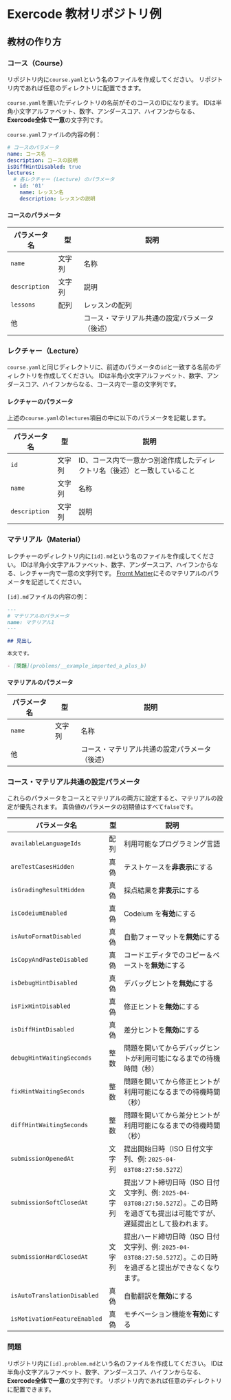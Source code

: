 # Exercode 教材リポジトリ例

## 教材の作り方

### コース（Course）

リポジトリ内に`course.yaml`という名のファイルを作成してください。
リポジトリ内であれば任意のディレクトリに配置できます。

`course.yaml`を置いたディレクトリの名前がそのコースのIDになります。
IDは半角小文字アルファベット、数字、アンダースコア、ハイフンからなる、**Exercode全体で一意**の文字列です。

`course.yaml`ファイルの内容の例：

```yaml
# コースのパラメータ
name: コース名
description: コースの説明
isDiffHintDisabled: true
lectures:
  # 各レクチャー (Lecture) のパラメータ
  - id: '01'
    name: レッスン名
    description: レッスンの説明
```

#### コースのパラメータ

| パラメータ名  | 型     | 説明                                           |
| ------------- | ------ | ---------------------------------------------- |
| `name`        | 文字列 | 名称                                           |
| `description` | 文字列 | 説明                                           |
| `lessons`     | 配列   | レッスンの配列                                 |
| 他            |        | コース・マテリアル共通の設定パラメータ（後述） |

### レクチャー（Lecture）

`course.yaml`と同じディレクトリに、前述のパラメータの`id`と一致する名前のディレクトリを作成してください。
IDは半角小文字アルファベット、数字、アンダースコア、ハイフンからなる、コース内で一意の文字列です。

#### レクチャーのパラメータ

上述の`course.yaml`の`lectures`項目の中に以下のパラメータを記載します。

| パラメータ名  | 型     | 説明                                                                       |
| ------------- | ------ | -------------------------------------------------------------------------- |
| `id`          | 文字列 | ID、コース内で一意かつ別途作成したディレクトリ名（後述）と一致していること |
| `name`        | 文字列 | 名称                                                                       |
| `description` | 文字列 | 説明                                                                       |

### マテリアル（Material）

レクチャーのディレクトリ内に`[id].md`という名のファイルを作成してください。
IDは半角小文字アルファベット、数字、アンダースコア、ハイフンからなる、レクチャー内で一意の文字列です。
[Fromt Matter](https://zenn.dev/adust/articles/cea61d98ea09d3)にそのマテリアルのパラメータを記述してください。

`[id].md`ファイルの内容の例：

```md
---
# マテリアルのパラメータ
name: マテリアル1
---

## 見出し

本文です。

- [問題](problems/__example_imported_a_plus_b)
```

#### マテリアルのパラメータ

| パラメータ名 | 型     | 説明                                           |
| ------------ | ------ | ---------------------------------------------- |
| `name`       | 文字列 | 名称                                           |
| 他           |        | コース・マテリアル共通の設定パラメータ（後述） |

### コース・マテリアル共通の設定パラメータ

これらのパラメータをコースとマテリアルの両方に設定すると、マテリアルの設定が優先されます。
真偽値のパラメータの初期値はすべて`false`です。

| パラメータ名                 | 型     | 説明                                                                                                                                 |
| ---------------------------- | ------ | ------------------------------------------------------------------------------------------------------------------------------------ |
| `availableLanguageIds`       | 配列   | 利用可能なプログラミング言語                                                                                                         |
| `areTestCasesHidden`         | 真偽   | テストケースを**非表示**にする                                                                                                       |
| `isGradingResultHidden`      | 真偽   | 採点結果を**非表示**にする                                                                                                           |
| `isCodeiumEnabled`           | 真偽   | Codeium を**有効**にする                                                                                                             |
| `isAutoFormatDisabled`       | 真偽   | 自動フォーマットを**無効**にする                                                                                                     |
| `isCopyAndPasteDisabled`     | 真偽   | コードエディタでのコピー＆ペーストを**無効**にする                                                                                   |
| `isDebugHintDisabled`        | 真偽   | デバッグヒントを**無効**にする                                                                                                       |
| `isFixHintDisabled`          | 真偽   | 修正ヒントを**無効**にする                                                                                                           |
| `isDiffHintDisabled`         | 真偽   | 差分ヒントを**無効**にする                                                                                                           |
| `debugHintWaitingSeconds`    | 整数   | 問題を開いてからデバッグヒントが利用可能になるまでの待機時間（秒）                                                                   |
| `fixHintWaitingSeconds`      | 整数   | 問題を開いてから修正ヒントが利用可能になるまでの待機時間（秒）                                                                       |
| `diffHintWaitingSeconds`     | 整数   | 問題を開いてから差分ヒントが利用可能になるまでの待機時間（秒）                                                                       |
| `submissionOpenedAt`         | 文字列 | 提出開始日時（ISO 日付文字列、例: `2025-04-03T08:27:50.527Z`）                                                                         |
| `submissionSoftClosedAt`     | 文字列 | 提出ソフト締切日時（ISO 日付文字列、例: `2025-04-03T08:27:50.527Z`）。この日時を過ぎても提出は可能ですが、遅延提出として扱われます。 |
| `submissionHardClosedAt`     | 文字列 | 提出ハード締切日時（ISO 日付文字列、例: `2025-04-03T08:27:50.527Z`）。この日時を過ぎると提出ができなくなります。                     |
| `isAutoTranslationDisabled`  | 真偽   | 自動翻訳を**無効**にする                                                                                                             |
| `isMotivationFeatureEnabled` | 真偽   | モチベーション機能を**有効**にする                                                                                                   |

### 問題

リポジトリ内に`[id].problem.md`という名のファイルを作成してください。
IDは半角小文字アルファベット、数字、アンダースコア、ハイフンからなる、**Exercode全体で一意**の文字列です。
リポジトリ内であれば任意のディレクトリに配置できます。
